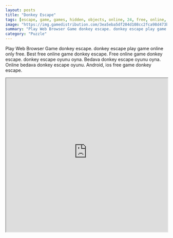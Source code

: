 ```yaml
---
layout: posts
title: "Donkey Escape"
tags: [escape, game, games, hidden, objects, online, 24, free, online, games, oyna, game, free, games, play, play, games]
image: "https://img.gamedistribution.com/3ea5eba5df204d108cc2fca98d473b73.jpg"
summary: "Play Web Browser Game donkey escape. donkey escape play game online only free. Best free online game donkey escape. Free online game donkey escape. donkey escape oyunu oyna. Bedava donkey escape oyunu oyna. Online bedava donkey escape oyunu. Android, ios free game donkey escape."
category: "Puzzle"
---
```


Play Web Browser Game donkey escape. donkey escape play game online only free. Best free online game donkey escape. Free online game donkey escape. donkey escape oyunu oyna. Bedava donkey escape oyunu oyna. Online bedava donkey escape oyunu. Android, ios free game donkey escape.

<iframe width="100%" height="480px;" src="https://flash.gamedistribution.com?game=3ea5eba5df204d108cc2fca98d473b73"></iframe>